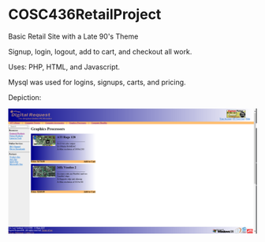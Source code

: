# COSC436RetailProject
Basic Retail Site with a Late 90's Theme

Signup, login, logout, add to cart, and checkout all work.

Uses: PHP, HTML, and Javascript.

Mysql was used for logins, signups, carts, and pricing.

Depiction:

![ ](/screenshot.png)
